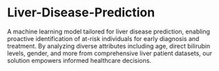 # Liver-Disease-Prediction
A machine learning model tailored for liver disease prediction, enabling proactive identification of at-risk individuals for early diagnosis and treatment. By analyzing diverse attributes including age, direct bilirubin levels, gender, and more from comprehensive liver patient datasets, our solution empowers informed healthcare decisions.
